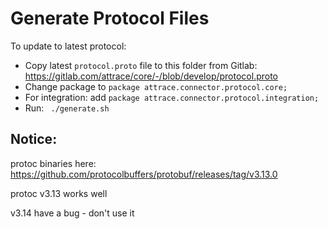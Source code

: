 # Generate Protocol Files
To update to latest protocol:
- Copy latest `protocol.proto` file to this folder from Gitlab: https://gitlab.com/attrace/core/-/blob/develop/protocol.proto
- Change package to `package attrace.connector.protocol.core;`
- For integration: add `package attrace.connector.protocol.integration;`
- Run: `` ./generate.sh``

## Notice:
protoc binaries here: https://github.com/protocolbuffers/protobuf/releases/tag/v3.13.0

protoc v3.13 works well

v3.14 have a bug - don't use it

